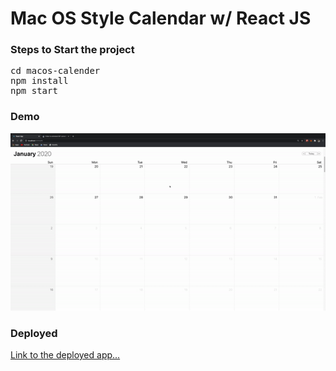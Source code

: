 # Mac OS Style Calendar w/ React JS

### Steps to Start the project
<pre>
cd macos-calender
npm install
npm start
</pre>
### Demo
 <img src="./src/assets/appDemo.gif">
 </img>

 ### Deployed
[Link to the deployed app...]()